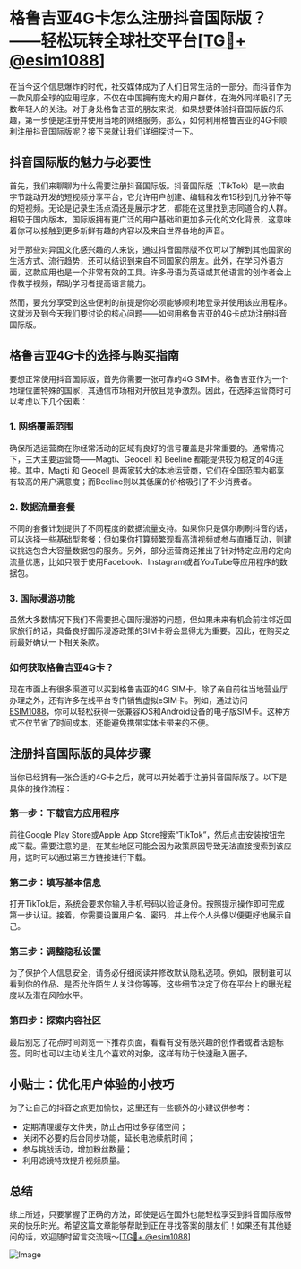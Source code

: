 # 格鲁吉亚4G卡怎么注册抖音国际版？——轻松玩转全球社交平台[[TG💪+ @esim1088](https://t.me/s/esim1088)]

在当今这个信息爆炸的时代，社交媒体成为了人们日常生活的一部分。而抖音作为一款风靡全球的应用程序，不仅在中国拥有庞大的用户群体，在海外同样吸引了无数年轻人的关注。对于身处格鲁吉亚的朋友来说，如果想要体验抖音国际版的乐趣，第一步便是注册并使用当地的网络服务。那么，如何利用格鲁吉亚的4G卡顺利注册抖音国际版呢？接下来就让我们详细探讨一下。

## 抖音国际版的魅力与必要性

首先，我们来聊聊为什么需要注册抖音国际版。抖音国际版（TikTok）是一款由字节跳动开发的短视频分享平台，它允许用户创建、编辑和发布15秒到几分钟不等的短视频。无论是记录生活点滴还是展示才艺，都能在这里找到志同道合的人群。相较于国内版本，国际版拥有更广泛的用户基础和更加多元化的文化背景，这意味着你可以接触到更多新鲜有趣的内容以及来自世界各地的声音。

对于那些对异国文化感兴趣的人来说，通过抖音国际版不仅可以了解到其他国家的生活方式、流行趋势，还可以结识到来自不同国家的朋友。此外，在学习外语方面，这款应用也是一个非常有效的工具。许多母语为英语或其他语言的创作者会上传教学视频，帮助学习者提高语言能力。

然而，要充分享受到这些便利的前提是你必须能够顺利地登录并使用该应用程序。这就涉及到今天我们要讨论的核心问题——如何用格鲁吉亚的4G卡成功注册抖音国际版。

## 格鲁吉亚4G卡的选择与购买指南

要想正常使用抖音国际版，首先你需要一张可靠的4G SIM卡。格鲁吉亚作为一个地理位置特殊的国家，其通信市场相对开放且竞争激烈。因此，在选择运营商时可以考虑以下几个因素：

### 1. 网络覆盖范围
确保所选运营商在你经常活动的区域有良好的信号覆盖是非常重要的。通常情况下，三大主要运营商——Magti、Geocell 和 Beeline 都能提供较为稳定的4G连接。其中，Magti 和 Geocell 是两家较大的本地运营商，它们在全国范围内都享有较高的用户满意度；而Beeline则以其低廉的价格吸引了不少消费者。

### 2. 数据流量套餐
不同的套餐计划提供了不同程度的数据流量支持。如果你只是偶尔刷刷抖音的话，可以选择一些基础型套餐；但如果你打算频繁观看高清视频或参与直播互动，则建议挑选包含大容量数据包的服务。另外，部分运营商还推出了针对特定应用的定向流量优惠，比如只限于使用Facebook、Instagram或者YouTube等应用程序的数据包。

### 3. 国际漫游功能
虽然大多数情况下我们不需要担心国际漫游的问题，但如果未来有机会前往邻近国家旅行的话，具备良好国际漫游政策的SIM卡将会显得尤为重要。因此，在购买之前最好确认一下相关条款。

### 如何获取格鲁吉亚4G卡？
现在市面上有很多渠道可以买到格鲁吉亚的4G SIM卡。除了亲自前往当地营业厅办理之外，还有许多在线平台专门销售虚拟eSIM卡。例如，通过访问 [ESIM1088](https://t.me/s/esim1088)，你可以轻松获得一张兼容iOS和Android设备的电子版SIM卡。这种方式不仅节省了时间成本，还能避免携带实体卡带来的不便。

## 注册抖音国际版的具体步骤

当你已经拥有一张合适的4G卡之后，就可以开始着手注册抖音国际版了。以下是具体的操作流程：

### 第一步：下载官方应用程序
前往Google Play Store或Apple App Store搜索“TikTok”，然后点击安装按钮完成下载。需要注意的是，在某些地区可能会因为政策原因导致无法直接搜索到该应用，这时可以通过第三方链接进行下载。

### 第二步：填写基本信息
打开TikTok后，系统会要求你输入手机号码以验证身份。按照提示操作即可完成第一步认证。接着，你需要设置用户名、密码，并上传个人头像以便更好地展示自己。

### 第三步：调整隐私设置
为了保护个人信息安全，请务必仔细阅读并修改默认隐私选项。例如，限制谁可以看到你的作品、是否允许陌生人关注你等等。这些细节决定了你在平台上的曝光程度以及潜在风险水平。

### 第四步：探索内容社区
最后别忘了花点时间浏览一下推荐页面，看看有没有感兴趣的创作者或者话题标签。同时也可以主动关注几个喜欢的对象，这样有助于快速融入圈子。

## 小贴士：优化用户体验的小技巧

为了让自己的抖音之旅更加愉快，这里还有一些额外的小建议供参考：

- 定期清理缓存文件夹，防止占用过多存储空间；
- 关闭不必要的后台同步功能，延长电池续航时间；
- 参与挑战活动，增加粉丝数量；
- 利用滤镜特效提升视频质量。

## 总结

综上所述，只要掌握了正确的方法，即使是远在国外也能轻松享受到抖音国际版带来的快乐时光。希望这篇文章能够帮助到正在寻找答案的朋友们！如果还有其他疑问的话，欢迎随时留言交流哦～[[TG💪+ @esim1088](https://t.me/s/esim1088)] 

![Image](https://i.postimg.cc/4NQfJmqS/Snipaste-2025-05-13-00-14-12.png)